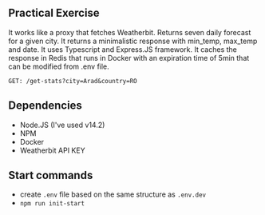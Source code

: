 ## Practical Exercise
It works like a proxy that fetches Weatherbit. Returns seven daily forecast for a given city. 
It returns a minimalistic response with min_temp, max_temp and date.
It uses Typescript and Express.JS framework.
It caches the response in Redis that runs in Docker with an expiration time of 5min that can be modified from .env file.

`GET: /get-stats?city=Arad&country=RO`

## Dependencies
- Node.JS (I've used v14.2)
- NPM
- Docker
- Weatherbit API KEY

## Start commands
- create `.env` file based on the same structure as `.env.dev`
- `npm run init-start`
